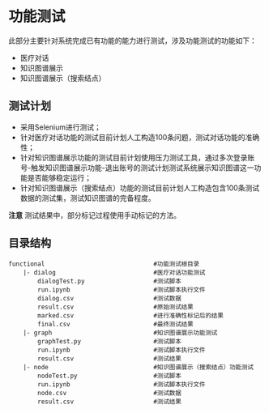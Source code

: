 # 功能测试  

此部分主要针对系统完成已有功能的能力进行测试，涉及功能测试的功能如下：  

* 医疗对话  
* 知识图谱展示  
* 知识图谱展示（搜索结点）  

## 测试计划  

* 采用Selenium进行测试；
* 针对医疗对话功能的测试目前计划人工构造100条问题，测试对话功能的准确性；  
* 针对知识图谱展示功能的测试目前计划使用压力测试工具，通过多次登录账号-触发知识图谱展示功能-退出账号的测试计划测试系统展示知识图谱这一功能是否能够稳定运行；  
* 针对知识图谱展示（搜索结点）功能的测试目前计划人工构造包含100条测试数据的测试集，测试知识图谱的完备程度。

**注意** 测试结果中，部分标记过程使用手动标记的方法。  

## 目录结构  

```text  
functional                              #功能测试根目录
    |- dialog                           #医疗对话功能测试
        dialogTest.py                   #测试脚本
        run.ipynb                       #测试脚本执行文件
        dialog.csv                      #测试数据
        result.csv                      #原始测试结果
        marked.csv                      #进行准确性标记后的结果
        final.csv                       #最终测试结果
    |- graph                            #知识图谱展示功能测试
        graphTest.py                    #测试脚本
        run.ipynb                       #测试脚本执行文件
        result.csv                      #测试结果
    |- node                             #知识图谱展示（搜索结点）功能测试
        nodeTest.py                     #测试脚本
        run.ipynb                       #测试脚本执行文件
        node.csv                        #测试数据
        result.csv                      #测试结果
```
